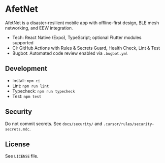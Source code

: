 # AfetNet

AfetNet is a disaster-resilient mobile app with offline-first design, BLE mesh networking, and EEW integration.

- Tech: React Native (Expo), TypeScript; optional Flutter modules supported
- CI: GitHub Actions with Rules & Secrets Guard, Health Check, Lint & Test
- Bugbot: Automated code review enabled via `.bugbot.yml`

## Development

- Install: `npm ci`
- Lint: `npm run lint`
- Typecheck: `npm run typecheck`
- Test: `npm test`

## Security

Do not commit secrets. See `docs/security/` and `.cursor/rules/security-secrets.mdc`.

## License

See `LICENSE` file.
